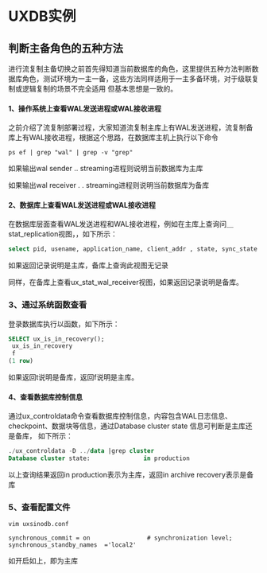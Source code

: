 # UXDB实例

## 判断主备角色的五种方法

进行流复制主备切换之前首先得知道当前数据库的角色，这里提供五种方法判断数据库角色，测试环境为一主一备，这些方法同样适用于一主多备环境，对于级联复制或逻辑复制的场景不完全适用 但基本思想是一致的。

#### 1、操作系统上查看WAL发送进程或WAL接收进程

之前介绍了流复制部署过程，大家知道流复制主库上有WAL发送进程，流复制备库上有WAL接收进程，根据这个思路，在数据库主机上执行以下命令

```shell
ps ef | grep "wal" | grep -v "grep"
```

如果输出wal sender .. streaming进程则说明当前数据库为主库

如果输出wal receiver  . .  streaming进程则说明当前数据库为备库

#### 2、数据库上查看WAL发送进程或WAL接收进程

在数据库层面查看WAL发送进程和WAL接收进程，例如在主库上查询问＿stat_replication视图，，如下所示：

```sql
select pid, usename, application_name, client_addr , state, sync_state FROM ux_stat_replication; 
```

如果返回记录说明是主库，备库上查询此视图无记录

同样，在备库上查看ux_stat_wal_receiver视图，如果返回记录说明是备库。

### 3、通过系统函数查看

登录数据库执行以函数，如下所示：

```sql
SELECT ux_is_in_recovery();
 ux_is_in_recovery 
 f
(1 row)
```

如果返回t说明是备库，返回f说明是主库。

#### 4、查看数据库控制信息

通过ux_controldata命令查看数据库控制信息，内容包含WAL日志信息、 checkpoint、数据块等信息，通过Database cluster state 信息可判断是主库还是备库， 如下所示：

```sql
./ux_controldata -D ../data |grep cluster
Database cluster state:               in production
```

以上查询结果返回in production表示为主库，返回in archive  recovery表示是备库

### 5、查看配置文件

```shell
vim uxsinodb.conf

synchronous_commit = on                # synchronization level;                                   
synchronous_standby_names  ='local2'   

```

如开启如上，即为主库
